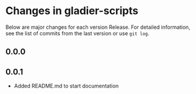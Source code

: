 # Changes in gladier-scripts

Below are major changes for each version Release. For detailed information,
see the list of commits from the last version or use `git log`.

## 0.0.0

## 0.0.1
- Added README.md to start documentation